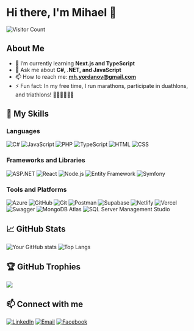 # Hi there, I'm Mihael 👋

![Visitor Count](https://visitor-badge.laobi.icu/badge?page_id=Gaws16.Gaws16)

## About Me

- 🌱 I’m currently learning **Next.js and TypeScript**
- 💬 Ask me about **C#, .NET, and JavaScript**
- 📫 How to reach me: **[mh.yordanov@gmail.com](mailto:mh.yordanov@gmail.com)**
- ⚡ Fun fact: In my free time, I run marathons, participate in duathlons, and triathlons! 🏃‍♂️🚴‍♂️🏊‍♂️

## 🚀 My Skills

### Languages
![C#](https://img.shields.io/badge/C%23-239120?style=for-the-badge&logo=c-sharp&logoColor=white&color=purple)
![JavaScript](https://img.shields.io/badge/JavaScript-323330?style=for-the-badge&logo=javascript&logoColor=F7DF1E)
![PHP](https://img.shields.io/badge/PHP-777BB4?style=for-the-badge&logo=php&logoColor=white)
![TypeScript](https://img.shields.io/badge/TypeScript-007ACC?style=for-the-badge&logo=typescript&logoColor=white)
![HTML](https://img.shields.io/badge/HTML-E34F26?style=for-the-badge&logo=html5&logoColor=white)
![CSS](https://img.shields.io/badge/CSS-1572B6?style=for-the-badge&logo=css3&logoColor=white)

### Frameworks and Libraries
![ASP.NET](https://img.shields.io/badge/ASP.NET-512BD4?style=for-the-badge&logo=dotnet&logoColor=white)
![React](https://img.shields.io/badge/React-20232A?style=for-the-badge&logo=react&logoColor=61DAFB)
![Node.js](https://img.shields.io/badge/Node.js-339933?style=for-the-badge&logo=nodedotjs&logoColor=white)
![Entity Framework](https://img.shields.io/badge/Entity_Framework-512BD4?style=for-the-badge&logo=dotnet&logoColor=white)
![Symfony](https://img.shields.io/badge/Symfony-000000?style=for-the-badge&logo=symfony&logoColor=white)

### Tools and Platforms
![Azure](https://img.shields.io/badge/Azure-0078D4?style=for-the-badge&logo=microsoft-azure&logoColor=white)
![GitHub](https://img.shields.io/badge/GitHub-100000?style=for-the-badge&logo=github&logoColor=white)
![Git](https://img.shields.io/badge/Git-F05032?style=for-the-badge&logo=git&logoColor=white)
![Postman](https://img.shields.io/badge/Postman-FF6C37?style=for-the-badge&logo=postman&logoColor=white)
![Supabase](https://img.shields.io/badge/Supabase-003171?style=for-the-badge&logo=supabase&logoColor=white)
![Netlify](https://img.shields.io/badge/Netlify-00C7B7?style=for-the-badge&logo=netlify&logoColor=white)
![Vercel](https://img.shields.io/badge/Vercel-000000?style=for-the-badge&logo=vercel&logoColor=white)
![Swagger](https://img.shields.io/badge/Swagger-85EA2D?style=for-the-badge&logo=swagger&logoColor=black)
![MongoDB Atlas](https://img.shields.io/badge/MongoDB_Atlas-4DB33D?style=for-the-badge&logo=mongodb&logoColor=white)
![SQL Server Management Studio](https://img.shields.io/badge/SSMS-CC2927?style=for-the-badge&logo=microsoft-sql-server&logoColor=white)

## 📈 GitHub Stats

![Your GitHub stats](https://github-readme-stats.vercel.app/api?username=Gaws16&show_icons=true&theme=radical)
![Top Langs](https://github-readme-stats.vercel.app/api/top-langs/?username=Gaws16&layout=compact&theme=radical)

## 🏆 GitHub Trophies
![](https://github-profile-trophy.vercel.app/?username=Gaws16&theme=radical&no-frame=false&no-bg=false&margin-w=4)

## 📫 Connect with me

[![LinkedIn](https://img.shields.io/badge/LinkedIn-blue?style=for-the-badge&logo=linkedin&logoColor=white)](https://www.linkedin.com/in/mihael-yordanov-b78740270/)
[![Email](https://img.shields.io/badge/Email-D14836?style=for-the-badge&logo=gmail&logoColor=white)](mailto:mh.yordanov@gmail.com)
[![Facebook](https://img.shields.io/badge/Facebook-1877F2?style=for-the-badge&logo=facebook&logoColor=white)](https://www.facebook.com/mihael.yordanov.1)


<!--
**Gaws16/Gaws16** is a ✨ _special_ ✨ repository because its `README.md` (this file) appears on your GitHub profile.
-->
